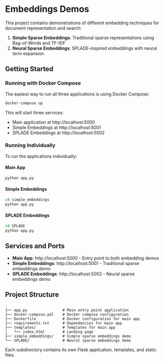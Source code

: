 # Embeddings Demos

This project contains demonstrations of different embedding techniques for document representation and search:

1. **Simple Sparse Embeddings**: Traditional sparse representations using Bag-of-Words and TF-IDF
2. **Neural Sparse Embeddings**: SPLADE-inspired embeddings with neural term expansion

## Getting Started

### Running with Docker Compose

The easiest way to run all three applications is using Docker Compose:

```bash
docker-compose up
```

This will start three services:
- Main application at http://localhost:5000
- Simple Embeddings at http://localhost:5001
- SPLADE Embeddings at http://localhost:5002

### Running Individually

To run the applications individually:

#### Main App
```bash
python app.py
```

#### Simple Embeddings
```bash
cd simple_embeddings
python app.py
```

#### SPLADE Embeddings
```bash
cd SPLADE
python app.py
```

## Services and Ports

- **Main App**: http://localhost:5000 - Entry point to both embedding demos
- **Simple Embeddings**: http://localhost:5001 - Traditional sparse embeddings demo
- **SPLADE Embeddings**: http://localhost:5002 - Neural sparse embeddings demo

## Project Structure

```
.
├── app.py                # Main entry point application
├── docker-compose.yml    # Docker compose configuration
├── Dockerfile            # Docker configuration for main app
├── requirements.txt      # Dependencies for main app
├── templates/            # Templates for main app
│   └── index.html        # Landing page
├── simple_embeddings/    # Simple sparse embeddings demo
└── SPLADE/               # Neural sparse embeddings demo
```

Each subdirectory contains its own Flask application, templates, and static files.